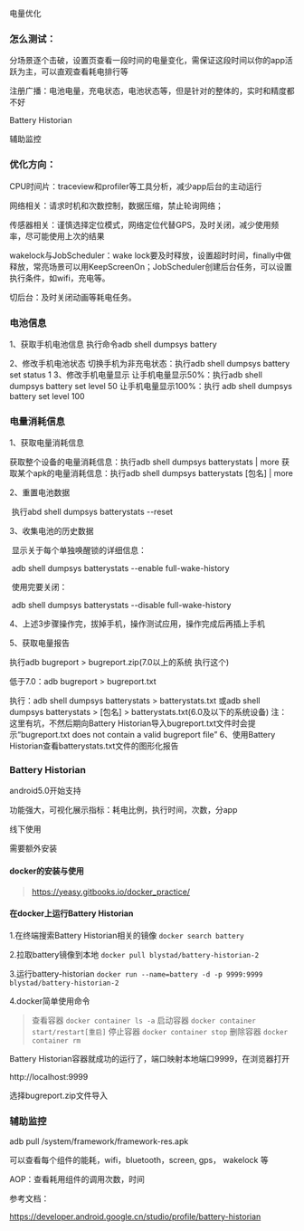 电量优化

### **怎么测试**：

分场景逐个击破，设置页查看一段时间的电量变化，需保证这段时间以你的app活跃为主，可以直观查看耗电排行等

注册广播：电池电量，充电状态，电池状态等，但是针对的整体的，实时和精度都不好

Battery Historian

辅助监控



### **优化方向**：

CPU时间片：traceview和profiler等工具分析，减少app后台的主动运行

网络相关：请求时机和次数控制，数据压缩，禁止轮询网络；

传感器相关：谨慎选择定位模式，网络定位代替GPS，及时关闭，减少使用频率，尽可能使用上次的结果

wakelock与JobScheduler：wake lock要及时释放，设置超时时间，finally中做释放，常亮场景可以用KeepScreenOn；JobScheduler创建后台任务，可以设置执行条件，如wifi，充电等。 

 切后台：及时关闭动画等耗电任务。



### 电池信息

1、获取手机电池信息
执行命令adb shell dumpsys battery

2、修改手机电池状态
 切换手机为非充电状态：执行adb shell dumpsys battery set status 1
 3、修改手机电量显示
 让手机电量显示50%：执行adb shell dumpsys battery set level 50
 让手机电量显示100%：执行 adb shell dumpsys battery set level 100



### 电量消耗信息

1、获取电量消耗信息

 获取整个设备的电量消耗信息：执行adb shell dumpsys batterystats | more
 获取某个apk的电量消耗信息：执行adb shell dumpsys batterystats [包名] | more

2、重置电池数据

​       执行abd shell dumpsys batterystats --reset

3、收集电池的历史数据

​     显示关于每个单独唤醒锁的详细信息：

​       adb shell dumpsys batterystats --enable full-wake-history

​	使用完要关闭：

​      adb shell dumpsys batterystats --disable full-wake-history

 4、上述3步骤操作完，拔掉手机，操作测试应用，操作完成后再插上手机

 5、获取电量报告

  执行adb bugreport > bugreport.zip(7.0以上的系统 执行这个)

  低于7.0：adb bugreport > bugreport.txt

 执行：adb shell dumpsys batterystats > batterystats.txt
 或adb shell dumpsys batterystats > [包名] > batterystats.txt(6.0及以下的系统设备)
 注：这里有坑，不然后期向Battery Historian导入bugreport.txt文件时会提示“bugreport.txt does not contain a valid bugreport file”
 6、使用Battery Historian查看batterystats.txt文件的图形化报告

### Battery Historian

 android5.0开始支持

  功能强大，可视化展示指标：耗电比例，执行时间，次数，分app

  线下使用

  需要额外安装

#### docker的安装与使用

> https://yeasy.gitbooks.io/docker_practice/

#### 在docker上运行Battery Historian

1.在终端搜索Battery Historian相关的镜像
`docker search battery`

2.拉取battery镜像到本地
`docker pull blystad/battery-historian-2`

3.运行battery-historian
`docker run --name=battery -d -p 9999:9999 blystad/battery-historian-2`

4.docker简单使用命令

> 查看容器 `docker container ls -a`
>  启动容器  `docker container start/restart[重启]`
>  停止容器  `docker container stop`
>  删除容器  `docker container rm`

Battery Historian容器就成功的运行了，端口映射本地端口9999，在浏览器打开

http://localhost:9999

选择bugreport.zip文件导入



### 辅助监控

   adb pull /system/framework/framework-res.apk   

   可以查看每个组件的能耗，wifi，bluetooth，screen, gps， wakelock 等

  AOP：查看耗用组件的调用次数，时间

  

参考文档：  

https://developer.android.google.cn/studio/profile/battery-historian